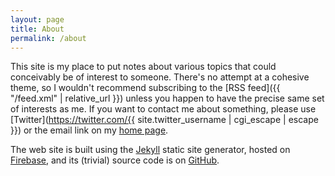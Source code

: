 ```yaml
---
layout: page
title: About
permalink: /about
---
```


This site is my place to put notes about various topics that could conceivably be of interest to someone. There's no attempt at a cohesive theme, so I wouldn't recommend subscribing to the [RSS feed]({{ "/feed.xml" | relative_url }}) unless you happen to have the precise same set of interests as me. If you want to contact me about something, please use [Twitter](https://twitter.com/{{ site.twitter_username | cgi_escape | escape }}) or the email link on my [home page](https://jjc1138.net/).

The web site is built using the [Jekyll](https://jekyllrb.com/) static site generator, hosted on [Firebase](https://firebase.google.com/products/hosting), and its (trivial) source code is on [GitHub](https://github.com/JJC1138/notes).
